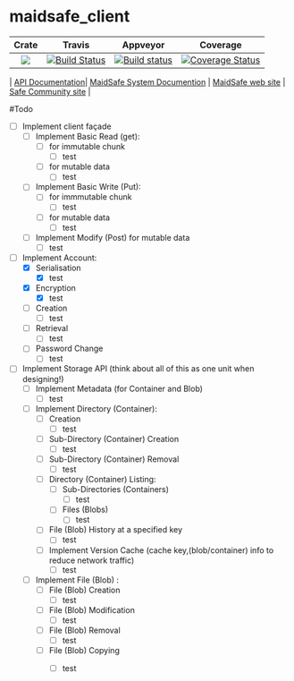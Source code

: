 # maidsafe_client

|Crate|Travis|Appveyor|Coverage|
|:-------:|:-------:|:------:|:------:|
|[![](http://meritbadge.herokuapp.com/maidsafe_client)](https://crates.io/crates/maidsafe_client)|[![Build Status](https://travis-ci.org/dirvine/maidsafe_client.svg?branch=master)](https://travis-ci.org/dirvine/maidsafe_client)|[![Build status](https://ci.appveyor.com/api/projects/status/kp7liadkt0uwm7fs?svg=true)](https://ci.appveyor.com/project/dirvine/maidsafe-client)|[![Coverage Status](https://coveralls.io/repos/dirvine/maidsafe_client/badge.svg?branch=master)](https://coveralls.io/r/dirvine/maidsafe_client?branch=master)|

| [ API Documentation](http://dirvine.github.io/maidsafe_client/)| [MaidSafe System Documention](http://systemdocs.maidsafe.net/) | [MaidSafe web site](http://www.maidsafe.net) | [Safe Community site](https://forum.safenetwork.io) |

#Todo
- [ ] Implement client façade
  - [ ] Implement Basic Read (get):
    - [ ] for immutable chunk
      - [ ] test
    - [ ] for mutable data
      - [ ] test
  - [ ] Implement Basic Write (Put):
    - [ ] for immmutable chunk
      - [ ] test
    - [ ] for mutable data
      - [ ] test
  - [ ] Implement Modify (Post) for mutable data
    - [ ] test
- [ ] Implement Account:
  - [x] Serialisation
    - [x] test
  - [x] Encryption
    - [x] test
  - [ ] Creation
    - [ ] test
  - [ ] Retrieval
    - [ ] test
  - [ ] Password Change
    - [ ] test
- [ ] Implement Storage API (think about all of this as one unit when designing!)
    - [ ] Implement Metadata (for Container and Blob)
      - [ ] test
    - [ ] Implement Directory (Container):
      - [ ] Creation
        - [ ] test
      - [ ] Sub-Directory (Container) Creation
        - [ ] test
      - [ ] Sub-Directory (Container) Removal
        - [ ] test
      - [ ] Directory (Container) Listing:
        - [ ] Sub-Directories (Containers)
          - [ ] test
        - [ ] Files (Blobs)
          - [ ] test
      - [ ] File (Blob) History at a specified key
        - [ ] test
      - [ ] Implement Version Cache (cache key,(blob/container) info to reduce network traffic)
        - [ ] test
    - [ ] Implement File (Blob) :
      - [ ] File (Blob) Creation
        - [ ] test
      - [ ] File (Blob) Modification
        - [ ] test
      - [ ] File (Blob) Removal
        - [ ] test
      - [ ] File (Blob) Copying
        - [ ] test

